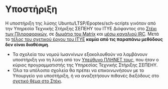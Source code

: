 # Υποστήριξη

Η υποστήριξη της λύσης Ubuntu/LTSP/Epoptes/sch-scripts γινόταν από την Υπηρεσία
Τεχνικής Στήριξης ΣΕΠΕΗΥ του ΙΤΥΕ Διόφαντος στο [Στέκι των
Πληροφορικών](https://alkisg.mysch.gr/steki/index.php?board=67.0), σε [δωμάτιο
του Matrix](https://app.element.io/#/room/#ts.sch.gr:matrix.org) και [μέσω
καναλιού IRC](https://web.libera.chat/#ts.sch.gr). Μετά το [τέλος του σχετικού
έργου του ΙΤΥΕ](https://alkisg.mysch.gr/steki/index.php?topic=9460.0) **καμία
από τις παραπάνω μεθόδους δεν είναι διαθέσιμη**.

- Τα σχολεία του νομού Ιωαννίνων εξακολουθούν να λαμβάνουν υποστήριξη για τη
  λύση από τον [Υπεύθυνο ΠΛΗΝΕΤ τους](https://blogs.sch.gr/plinetio/contact),
  που ήταν ο κύριος προγραμματιστής της Υπηρεσίας Τεχνικής Στήριξης ΣΕΠΕΗΥ.
- Όλα τα υπόλοιπα σχολεία θα πρέπει να επικοινωνήσουν με το Υπουργείο για
  υποστήριξη, ή να αναζητήσουν πιθανές διεξόδους στο [σχετικό θέμα στο
  Στέκι](https://alkisg.mysch.gr/steki/index.php?topic=9460.0).
